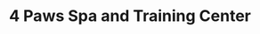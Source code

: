 ---
title: "4 Paws Spa and Training Center"
url: /forest-hill/4-paws-spa-and-training-center/
shop: pet grooming
---